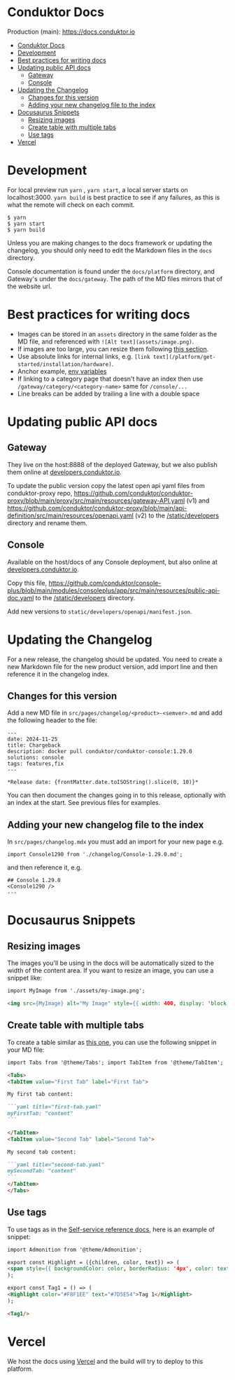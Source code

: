 # Conduktor Docs
Production (main): https://docs.conduktor.io

- [Conduktor Docs](#conduktor-docs)
- [Development](#development)
- [Best practices for writing docs](#best-practices-for-writing-docs)
- [Updating public API docs](#updating-public-api-docs)
  - [Gateway](#gateway)
  - [Console](#console)
- [Updating the Changelog](#updating-the-changelog)
  - [Changes for this version](#changes-for-this-version)
  - [Adding your new changelog file to the index](#adding-your-new-changelog-file-to-the-index)
- [Docusaurus Snippets](#docusaurus-snippets)
  - [Resizing images](#resizing-images)
  - [Create table with multiple tabs](#create-table-with-multiple-tabs)
  - [Use tags](#use-tags)
- [Vercel](#vercel)


# Development
For local preview run `yarn` , `yarn start`, a local server starts on localhost:3000. `yarn build` is best practice to see if any failures, as this is what the remote will check on each commit.
```
$ yarn
$ yarn start
$ yarn build
```

Unless you are making changes to the docs framework or updating the changelog, you should only need to edit the Markdown files in the `docs` directory.

Console documentation is found under the `docs/platform` directory, and Gateway's under the `docs/gateway`. The path of the MD files mirrors that of the website url.

# Best practices for writing docs

- Images can be stored in an `assets` directory in the same folder as the MD file, and referenced with `![Alt text](assets/image.png)`.
- If images are too large, you can resize them following [this section](#resizing-images).
- Use absolute links for internal links, e.g. `[link text](/platform/get-started/installation/hardware)`.
- Anchor example, [env variables](/platform/get-started/configuration/env-variables/#auditlog-export-properties)
- If linking to a category page that doesn't have an index then use `/gateway/category/<category-name>` same for `/console/...`
- Line breaks can be added by trailing a line with a double space

# Updating public API docs

## Gateway
They live on the host:8888 of the deployed Gateway, but we also publish them online at [developers.conduktor.io](https://developers.conduktor.io/?product=gateway).

To update the public version copy the latest open api yaml files from conduktor-proxy repo,
https://github.com/conduktor/conduktor-proxy/blob/main/proxy/src/main/resources/gateway-API.yaml (v1)
and https://github.com/conduktor/conduktor-proxy/blob/main/api-definition/src/main/resources/openapi.yaml (v2)
to the [/static/developers](./static/developers/openapi/gateway) directory and rename them.

## Console
Available on the host/docs of any Console deployment, but also online at [developers.conduktor.io](https://developers.conduktor.io/?product=console).

Copy this file, https://github.com/conduktor/console-plus/blob/main/modules/consoleplus/app/src/main/resources/public-api-doc.yaml
to the [/static/developers](./static/developers/openapi/console) directory.

Add new versions to `static/developers/openapi/manifest.json`.

# Updating the Changelog

For a new release, the changelog should be updated.  You need to create a new Markdown file for the new product version, add import line and then reference it in the changelog index.

## Changes for this version

Add a new MD file in `src/pages/changelog/<product>-<semver>.md` and add the following header to the file:

```
---
date: 2024-11-25
title: Chargeback
description: docker pull conduktor/conduktor-console:1.29.0
solutions: console
tags: features,fix
---

*Release date: {frontMatter.date.toISOString().slice(0, 10)}*
```

You can then document the changes going in to this release, optionally with an index at the start.  See previous files for examples.

## Adding your new changelog file to the index

In `src/pages/changelog.mdx` you must add an import for your new page e.g.

```
import Console1290 from './changelog/Console-1.29.0.md';
```

and then reference it, e.g.

```
## Console 1.29.0
<Console1290 />
---
```

# Docusaurus Snippets

## Resizing images

The images you'll be using in the docs will be automatically sized to the width of the content area.
If you want to resize an image, you can use a snippet like:

```md
import MyImage from './assets/my-image.png';

<img src={MyImage} alt="My Image" style={{ width: 400, display: 'block', margin: 'auto' }} />
```

## Create table with multiple tabs

To create a table similar as [this one](/platform/get-started/configuration/user-authentication/SSO/azure/#console-configuration), you can use the following snippet in your MD file:

````md
import Tabs from '@theme/Tabs'; import TabItem from '@theme/TabItem';

<Tabs>
<TabItem value="First Tab" label="First Tab">

My first tab content:

```yaml title="first-tab.yaml"
myFirstTab: "content"
```

</TabItem>
<TabItem value="Second Tab" label="Second Tab">

My second tab content:

```yaml title="second-tab.yaml"
mySecondTab: "content"
```
</TabItem>
</Tabs>
````

## Use tags

To use tags as in the [Self-service reference docs](/platform/reference/resource-reference/self-service/), here is an example of snippet:

```md
import Admonition from '@theme/Admonition';

export const Highlight = ({children, color, text}) => (
<span style={{ backgroundColor: color, borderRadius: '4px', color: text, padding: '0.2rem 0.5rem', fontWeight: '500' }}> {children} </span>
);

export const Tag1 = () => (
<Highlight color="#F8F1EE" text="#7D5E54">Tag 1</Highlight>
);

<Tag1/>
```


# Vercel

We host the docs using [Vercel](https://vercel.com/) and the build will try to deploy to this platform.
